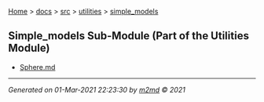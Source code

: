 [Home](../../../index.md) > [docs](../../../docs_index.md) > [src](../../src_index.md) > [utilities](../utilities_index.md) > [simple_models](simple_models_index.md)  

## Simple_models Sub-Module (Part of the Utilities Module)

- [Sphere.md](Sphere.md)

***

*Generated on 01-Mar-2021 22:23:30 by [m2md](https://github.com/crgnam-research/m2md) © 2021*